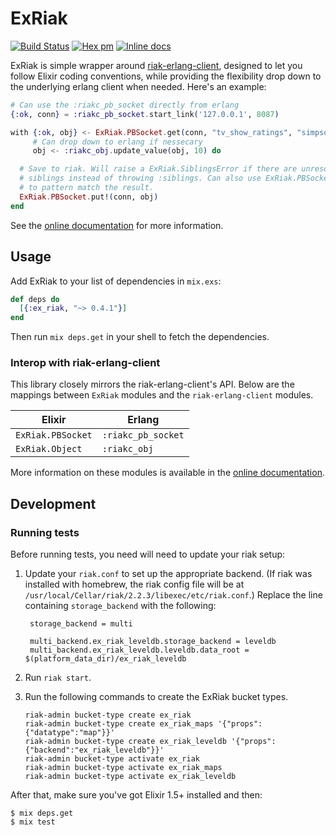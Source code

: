 # ExRiak
[![Build Status](https://travis-ci.org/aaronrenner/ex_riak.svg?branch=master)](https://travis-ci.org/aaronrenner/ex_riak)
[![Hex pm](https://img.shields.io/hexpm/v/ex_riak.svg?style=flat)](https://hex.pm/packages/ex_riak)
[![Inline docs](http://inch-ci.org/github/aaronrenner/ex_riak.svg)](http://inch-ci.org/github/aaronrenner/ex_riak)


ExRiak is simple wrapper around [riak-erlang-client][riak_erlang_client_github],
designed to let you follow Elixir coding conventions, while providing the
flexibility drop down to the underlying erlang client when needed. Here's an
example:

```elixir
# Can use the :riakc_pb_socket directly from erlang
{:ok, conn} = :riakc_pb_socket.start_link('127.0.0.1', 8087)

with {:ok, obj} <- ExRiak.PBSocket.get(conn, "tv_show_ratings", "simpsons"),
     # Can drop down to erlang if nessecary
     obj <- :riakc_obj.update_value(obj, 10) do

  # Save to riak. Will raise a ExRiak.SiblingsError if there are unresolved
  # siblings instead of throwing :siblings. Can also use ExRiak.PBSocket.put/2
  # to pattern match the result.
  ExRiak.PBSocket.put!(conn, obj)
end
```

See the [online documentation][docs] for more information.

## Usage

Add ExRiak to your list of dependencies in `mix.exs`:

```elixir
def deps do
  [{:ex_riak, "~> 0.4.1"}]
end
```

Then run `mix deps.get` in your shell to fetch the dependencies.

### Interop with riak-erlang-client

This library closely mirrors the riak-erlang-client's API. Below are the
mappings between `ExRiak` modules and the `riak-erlang-client` modules.

| Elixir            | Erlang             |
| ----------------- | -----------------  |
| `ExRiak.PBSocket` | `:riakc_pb_socket` |
| `ExRiak.Object`   | `:riakc_obj`       |

More information on these modules is available in the
[online documentation][docs].

## Development

### Running tests

Before running tests, you need will need to update your riak setup:

1. Update your `riak.conf` to set up the appropriate backend. (If riak was
   installed with homebrew, the riak config file will be at
    `/usr/local/Cellar/riak/2.2.3/libexec/etc/riak.conf`.) Replace the line
    containing `storage_backend` with the following:

        storage_backend = multi

        multi_backend.ex_riak_leveldb.storage_backend = leveldb
        multi_backend.ex_riak_leveldb.leveldb.data_root = $(platform_data_dir)/ex_riak_leveldb

2. Run `riak start`.
3. Run the following commands to create the ExRiak bucket types.
    ```shell
    riak-admin bucket-type create ex_riak
    riak-admin bucket-type create ex_riak_maps '{"props":{"datatype":"map"}}'
    riak-admin bucket-type create ex_riak_leveldb '{"props":{"backend":"ex_riak_leveldb"}}'
    riak-admin bucket-type activate ex_riak
    riak-admin bucket-type activate ex_riak_maps
    riak-admin bucket-type activate ex_riak_leveldb
    ```

After that, make sure you've got Elixir 1.5+ installed and then:

```shell
$ mix deps.get
$ mix test
```

[docs]: https://hexdocs.pm/ex_riak
[riak_erlang_client_github]: https://github.com/basho/riak-erlang-client
